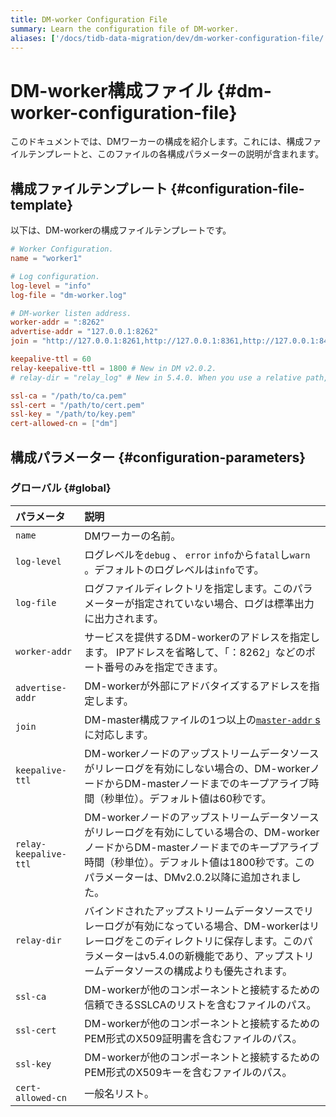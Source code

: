 ```yaml
---
title: DM-worker Configuration File
summary: Learn the configuration file of DM-worker.
aliases: ['/docs/tidb-data-migration/dev/dm-worker-configuration-file/','/docs/tidb-data-migration/dev/dm-worker-configuration-file-full/']
---
```


# DM-worker構成ファイル {#dm-worker-configuration-file}

このドキュメントでは、DMワーカーの構成を紹介します。これには、構成ファイルテンプレートと、このファイルの各構成パラメーターの説明が含まれます。

## 構成ファイルテンプレート {#configuration-file-template}

以下は、DM-workerの構成ファイルテンプレートです。

```toml
# Worker Configuration.
name = "worker1"

# Log configuration.
log-level = "info"
log-file = "dm-worker.log"

# DM-worker listen address.
worker-addr = ":8262"
advertise-addr = "127.0.0.1:8262"
join = "http://127.0.0.1:8261,http://127.0.0.1:8361,http://127.0.0.1:8461"

keepalive-ttl = 60
relay-keepalive-ttl = 1800 # New in DM v2.0.2.
# relay-dir = "relay_log" # New in 5.4.0. When you use a relative path, check the deployment and start method of DM-worker to determine the full path.

ssl-ca = "/path/to/ca.pem"
ssl-cert = "/path/to/cert.pem"
ssl-key = "/path/to/key.pem"
cert-allowed-cn = ["dm"]
```

## 構成パラメーター {#configuration-parameters}

### グローバル {#global}

| パラメータ                 | 説明                                                                                                                                    |
| :-------------------- | :------------------------------------------------------------------------------------------------------------------------------------ |
| `name`                | DMワーカーの名前。                                                                                                                            |
| `log-level`           | ログレベルを`debug` 、 `error` `info`から`fatal`し`warn` 。デフォルトのログレベルは`info`です。                                                                 |
| `log-file`            | ログファイルディレクトリを指定します。このパラメーターが指定されていない場合、ログは標準出力に出力されます。                                                                                |
| `worker-addr`         | サービスを提供するDM-workerのアドレスを指定します。 IPアドレスを省略して、「：8262」などのポート番号のみを指定できます。                                                                  |
| `advertise-addr`      | DM-workerが外部にアドバタイズするアドレスを指定します。                                                                                                      |
| `join`                | DM-master構成ファイルの1つ以上の[`master-addr` s](/dm/dm-master-configuration-file.md#global-configuration)に対応します。                               |
| `keepalive-ttl`       | DM-workerノードのアップストリームデータソースがリレーログを有効にしない場合の、DM-workerノードからDM-masterノードまでのキープアライブ時間（秒単位）。デフォルト値は60秒です。                                 |
| `relay-keepalive-ttl` | DM-workerノードのアップストリームデータソースがリレーログを有効にしている場合の、DM-workerノードからDM-masterノードまでのキープアライブ時間（秒単位）。デフォルト値は1800秒です。このパラメーターは、DMv2.0.2以降に追加されました。 |
| `relay-dir`           | バインドされたアップストリームデータソースでリレーログが有効になっている場合、DM-workerはリレーログをこのディレクトリに保存します。このパラメーターはv5.4.0の新機能であり、アップストリームデータソースの構成よりも優先されます。              |
| `ssl-ca`              | DM-workerが他のコンポーネントと接続するための信頼できるSSLCAのリストを含むファイルのパス。                                                                                  |
| `ssl-cert`            | DM-workerが他のコンポーネントと接続するためのPEM形式のX509証明書を含むファイルのパス。                                                                                   |
| `ssl-key`             | DM-workerが他のコンポーネントと接続するためのPEM形式のX509キーを含むファイルのパス。                                                                                    |
| `cert-allowed-cn`     | 一般名リスト。                                                                                                                               |
